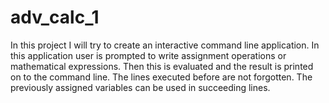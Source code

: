 # adv_calc_1

In this project I will try to create an interactive command line application. In this application user is prompted to write assignment operations or mathematical expressions. Then this is evaluated and the result is printed on to the command line. The lines executed before are not forgotten. The previously assigned variables can be used in succeeding lines.